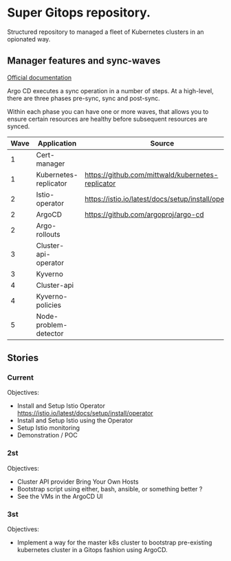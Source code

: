 # Super Gitops repository.

Structured repository to managed a fleet of Kubernetes clusters in an opionated way.

## Manager features and sync-waves

[Official documentation](https://argo-cd.readthedocs.io/en/stable/user-guide/sync-waves/)

Argo CD executes a sync operation in a number of steps. At a high-level, there are three phases pre-sync, sync and post-sync.

Within each phase you can have one or more waves, that allows you to ensure certain resources are healthy before subsequent resources are synced.

| Wave | Application           | Source                                              |
| ---- | --------------------- | --------------------------------------------------- |
| 1    | Cert-manager          |                                                     |
| 1    | Kubernetes-replicator | https://github.com/mittwald/kubernetes-replicator   |
| 2    | Istio-operator        | https://istio.io/latest/docs/setup/install/operator |
| 2    | ArgoCD                | https://github.com/argoproj/argo-cd                 |
| 2    | Argo-rollouts         |                                                     |
| 3    | Cluster-api-operator  |                                                     |
| 3    | Kyverno               |                                                     |
| 4    | Cluster-api           |                                                     |
| 4    | Kyverno-policies      |                                                     |
| 5    | Node-problem-detector |                                                     |

## Stories

### Current

Objectives:

- Install and Setup Istio Operator https://istio.io/latest/docs/setup/install/operator
- Install and Setup Istio using the Operator
- Setup Istio monitoring
- Demonstration / POC

### 2st

Objectives:

- Cluster API provider Bring Your Own Hosts
- Bootstrap script using either, bash, ansible, or something better ?
- See the VMs in the ArgoCD UI

### 3st

Objectives:

- Implement a way for the master k8s cluster to bootstrap pre-existing kubernetes cluster in a Gitops fashion using ArgoCD.
